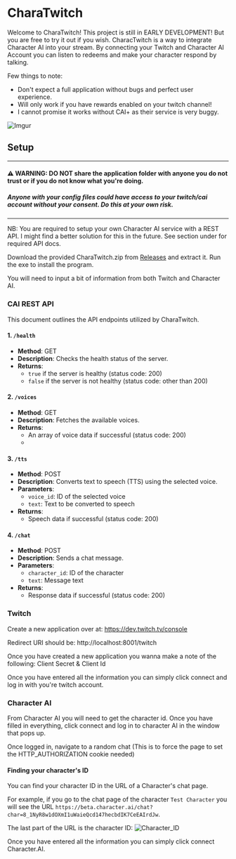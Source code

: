 # CharaTwitch

Welcome to CharaTwitch! This project is still in EARLY DEVELOPMENT! But you are free to try it out if you wish.
CharacTwitch is a way to integrate Character AI into your stream. By connecting your Twitch and Character AI Account you can listen to redeems and make your character respond by talking.

Few things to note:

- Don't expect a full application without bugs and perfect user experience.
- Will only work if you have rewards enabled on your twitch channel!
- I cannot promise it works without CAI+ as their service is very buggy.

![Imgur](https://imgur.com/IbzwPnz.png)

## Setup

---

#### ⚠️ WARNING: DO NOT share the application folder with anyone you do not trust or if you do not know what you're doing.

##### _Anyone with your config files could have access to your twitch/cai account without your consent. Do this at your own risk._

---

NB: You are required to setup your own Character AI service with a REST API. I might find a better solution for this in the future. See section under for required API docs.

Download the provided CharaTwitch.zip from [Releases](https://github.com/sivertheisholt/CharaTwitch/releases) and extract it. Run the exe to install the program.

You will need to input a bit of information from both Twitch and Character AI.

### CAI REST API

This document outlines the API endpoints utilized by CharaTwitch.

#### 1. `/health`

- **Method**: GET
- **Description**: Checks the health status of the server.
- **Returns**:
  - `true` if the server is healthy (status code: 200)
  - `false` if the server is not healthy (status code: other than 200)

#### 2. `/voices`

- **Method**: GET
- **Description**: Fetches the available voices.
- **Returns**:
  - An array of voice data if successful (status code: 200)
  -

#### 3. `/tts`

- **Method**: POST
- **Description**: Converts text to speech (TTS) using the selected voice.
- **Parameters**:
  - `voice_id`: ID of the selected voice
  - `text`: Text to be converted to speech
- **Returns**:
  - Speech data if successful (status code: 200)

#### 4. `/chat`

- **Method**: POST
- **Description**: Sends a chat message.
- **Parameters**:
  - `character_id`: ID of the character
  - `text`: Message text
- **Returns**:
  - Response data if successful (status code: 200)

### Twitch

Create a new application over at: https://dev.twitch.tv/console

Redirect URI should be: http://localhost:8001/twitch

Once you have created a new application you wanna make a note of the following: Client Secret & Client Id

Once you have entered all the information you can simply click connect and log in with you're twitch account.

### Character AI

From Character AI you will need to get the character id. Once you have filled in everything, click connect and log in to character AI in the window that pops up.

Once logged in, navigate to a random chat (This is to force the page to set the HTTP_AUTHORIZATION cookie needed)

#### Finding your character's ID

You can find your character ID in the URL of a Character's chat page.

For example, if you go to the chat page of the character `Test Character` you will see the URL `https://beta.character.ai/chat?char=8_1NyR8w1dOXmI1uWaieQcd147hecbdIK7CeEAIrdJw`.

The last part of the URL is the character ID:
![Character_ID](https://i.imgur.com/nd86fN4.png)

Once you have entered all the information you can simply click connect Character.AI.
